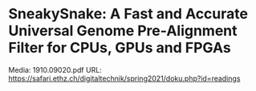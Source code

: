 # SneakySnake: A Fast and Accurate Universal Genome Pre-Alignment Filter for CPUs, GPUs and FPGAs

Media: 1910.09020.pdf
URL: https://safari.ethz.ch/digitaltechnik/spring2021/doku.php?id=readings